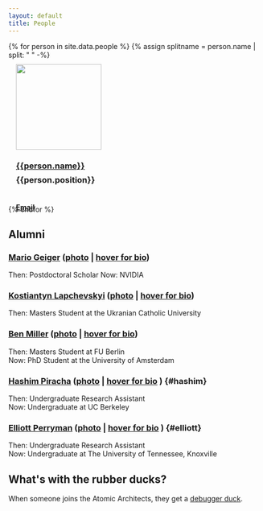 ```yaml
---
layout: default
title: People
---
```


<div class="people-list">
{% for person in site.data.people %}
    {% assign splitname = person.name | split: " " -%}
      <div style="width: 170px; height: 270px; display: grid; grid-template-rows: 170px 2em auto 1em; padding: 10px 15px;">
        <img src="assets/img/{{splitname | join: '_'}}.jpg" height="170px" style="width: auto;"/>
        <h3 style="margin-bottom: 0;">
          <a href="{{person.website}}" title="{{person.bio}}">{{person.name}}</a>
        </h3>
        <h3>{{person.position}}</h3>
        <h4><a href="mailto:{{person.email}}">Email</a></h4>
      </div>
{% endfor %}
</div>

## Alumni

### <a href="https://mariogeiger.ch/">Mario Geiger</a> (<a href="https://atomicarchitects.github.io/assets/img/Mario_Geiger.jpg">photo</a> | <a href=" " title="Mario works on neural networks. When not at Berkeley Lab, he lives in Switzerland. His favorite ice cream flavor is pistachio. Mario is the BDFL of e3nn, a framework for neural networks with Euclidean symmetry.">hover for bio</a>)
Then: Postdoctoral Scholar
Now: NVIDIA

### <a href="https://www.linkedin.com/in/klsky/">Kostiantyn Lapchevskyi</a> (<a href="https://atomicarchitects.github.io/assets/img/koctya_with_duck_small.jpg">photo</a> | <a href=" " title="Applied physicist turned ML engineer pursuing a dream to build ‘The Blue Police Box’ one day.">hover for bio</a>)
Then: Masters Student at the Ukranian Catholic University

### <a href="http://mathben.com/">Ben Miller</a> (<a href="https://atomicarchitects.github.io/assets/img/ben_with_duck_small.jpg">photo</a> | <a href=" " title="Ben relied on physical intuition to get through his undergrad and enjoys learning how to make that physical intuition mathematically precise. He is studying the intersection of statistics, physics, and chemistry at the Freie Universität in Berlin. Specifically, he spends his time creating neural network models which learn using geometry. These days, Ben lies awake thinking about the broad landscape of neural network applications and how they manage to learn at all.">hover for bio</a>)
Then: Masters Student at FU Berlin
<br>
Now: PhD Student at the University of Amsterdam

### <a href="https://www.linkedin.com/in/hashim-piracha-65118116b/">Hashim Piracha</a> (<a href="https://atomicarchitects.github.io/assets/img/hashim_with_duck_small.jpg">photo</a> | <a href=" " title="Joining the team as an undergraduate from UC Berkeley, Hashim can often be spotted calculating tensor products of spherical harmonic signals, clustering atomic datasets, and jamming to Pakistani music. Whilst sipping cups of chai, he applies dimensionality reduction techniques such as t-SNE and PCA to visualize high dimensional data. Note: It is said that the more chai he drinks, the more efficient he becomes."> hover for bio</a> ) {#hashim} 
Then: Undergraduate Research Assistant 
<br>
Now: Undergraduate at UC Berkeley

### <a href="https://elliottperryman.vivaldi.net">Elliott Perryman</a> (<a href="https://atomicarchitects.github.io/assets/img/elliott_with_duck_small.jpg">photo</a> | <a href=" " title="Elliott is an undergraduate student studying computer science and physics and working at LBL through the SULI program. Elliott is from the Mule Capital of the world and enjoys running with friends, reading by the fireplace, and a maximally efficient line of Python."> hover for bio</a> ) {#elliott}
Then: Undergraduate Research Assistant
<br>
Now: Undergraduate at The University of Tennessee, Knoxville

## What's with the rubber ducks?
When someone joins the Atomic Architects, they get a <a href="https://en.wikipedia.org/wiki/Rubber_duck_debugging">debugger duck</a>.
